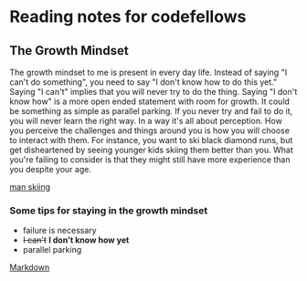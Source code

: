 # Reading notes for codefellows

## The Growth Mindset

The growth mindset to me is present in every day life. Instead of saying "I can't do something", you need to say "I don't know how to do this yet." Saying "I can't" implies that you will never try to do the thing. Saying "I don't know how" is a more open ended statement with room for growth. It could be something as simple as parallel parking. If you never try and fail to do it, you will never learn the right way. In a way it's all about perception. How you perceive the challenges and things around you is how you will choose to interact with them. For instance, you want to ski black diamond runs, but get disheartened by seeing younger kids skiing them better than you. What you're failing to consider is that they might still have more experience than you despite your age.

[man skiing](https://unsplash.com/photos/pmfJcN7RGiw)

### Some tips for staying in the growth mindset

- failure is necessary
- ~~I can't~~ **I don't know how yet**
- parallel parking



[Markdown](markdown.md)
